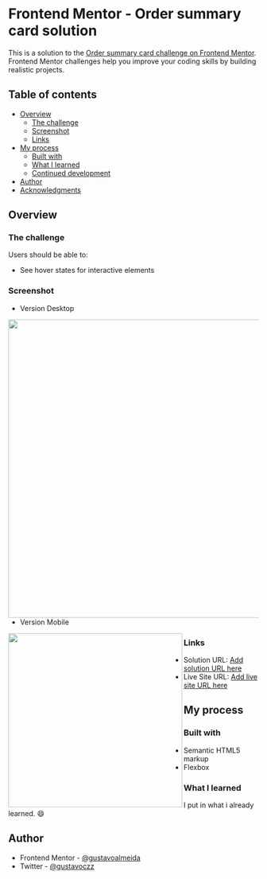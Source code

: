 # Frontend Mentor - Order summary card solution

This is a solution to the [Order summary card challenge on Frontend Mentor](https://www.frontendmentor.io/challenges/order-summary-component-QlPmajDUj). Frontend Mentor challenges help you improve your coding skills by building realistic projects. 

## Table of contents

- [Overview](#overview)
  - [The challenge](#the-challenge)
  - [Screenshot](#screenshot)
  - [Links](#links)
- [My process](#my-process)
  - [Built with](#built-with)
  - [What I learned](#what-i-learned)
  - [Continued development](#continued-development)
- [Author](#author)
- [Acknowledgments](#acknowledgments)

## Overview

### The challenge

Users should be able to:

- See hover states for interactive elements

### Screenshot

- Version Desktop

<img src="C:\Users\Gustavo Almeida\OneDrive\Documentos\Projetos\Card Summary\design\Desktop.png" width="600px" align="left" />

- Version Mobile

<img src="C:\Users\Gustavo Almeida\OneDrive\Documentos\Projetos\Card Summary\design\Mobile.png" width="350px" align="left" />

### Links

- Solution URL: [Add solution URL here](https://your-solution-url.com)
- Live Site URL: [Add live site URL here](https://your-live-site-url.com)

## My process

### Built with

- Semantic HTML5 markup
- Flexbox

### What I learned

I put in what i already learned. :smile: 

## Author

- Frontend Mentor - [@gustavoalmeida](https://www.frontendmentor.io/profile/yourusername)
- Twitter - [@gustavoczz](https://twitter.com/gustavoczz)
